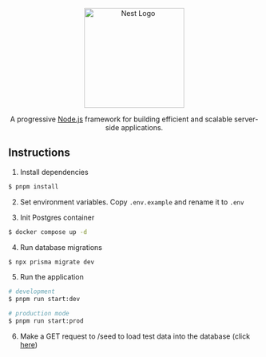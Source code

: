 <p align="center">
  <a href="http://nestjs.com/" target="blank"><img src="https://nestjs.com/img/logo-small.svg" width="200" alt="Nest Logo" /></a>
</p>

[circleci-image]: https://img.shields.io/circleci/build/github/nestjs/nest/master?token=abc123def456
[circleci-url]: https://circleci.com/gh/nestjs/nest

  <p align="center">A progressive <a href="http://nodejs.org" target="_blank">Node.js</a> framework for building efficient and scalable server-side applications.</p>

## Instructions

1. Install dependencies

```bash
$ pnpm install
```

2. Set environment variables. Copy `.env.example` and rename it to `.env`

3. Init Postgres container

```bash
$ docker compose up -d
```

4. Run database migrations

```bash
$ npx prisma migrate dev
```

5. Run the application

```bash
# development
$ pnpm run start:dev

# production mode
$ pnpm run start:prod
```

6. Make a GET request to /seed to load test data into the database (click [here]("http://localhost:3000/seed"))
